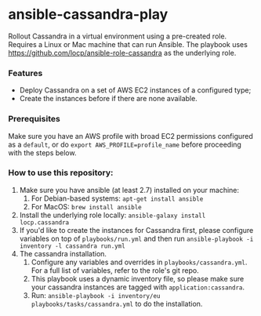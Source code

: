 # ansible-cassandra-play
Rollout Cassandra in a virtual environment using a pre-created role. Requires a Linux or Mac machine that can run Ansible. The playbook uses https://github.com/locp/ansible-role-cassandra as the underlying role.

### Features
* Deploy Cassandra on a set of AWS EC2 instances of a configured type;
* Create the instances before if there are none available. 

### Prerequisites
Make sure you have an AWS profile with broad EC2 permissions configured as a `default`, or do `export AWS_PROFILE=profile_name` before proceeding with the steps below.  
  
### How to use this repository:
1. Make sure you have ansible (at least 2.7) installed on your machine:
   1. For Debian-based systems: `apt-get install ansible`
   2. For MacOS: `brew install ansible`
2. Install the underlying role locally: `ansible-galaxy install locp.cassandra`
3. If you'd like to create the instances for Cassandra first, please configure variables on top of `playbooks/run.yml` and then run `ansible-playbook -i inventory -l cassandra run.yml`
4.  The cassandra installation. 
    1.  Configure any variables and overrides in `playbooks/cassandra.yml`. For a full list of variables, refer to the role's git repo. 
    2.  This playbook uses a dynamic inventory file, so please make sure your cassandra instances are tagged with `application:cassandra`.
    3.  Run: `ansible-playbook -i inventory/eu playbooks/tasks/cassandra.yml` to do the installation.